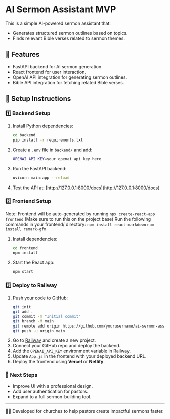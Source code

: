 # AI Sermon Assistant MVP

This is a simple AI-powered sermon assistant that:
- Generates structured sermon outlines based on topics.
- Finds relevant Bible verses related to sermon themes.

## 📌 Features
- FastAPI backend for AI sermon generation.
- React frontend for user interaction.
- OpenAI API integration for generating sermon outlines.
- Bible API integration for fetching related Bible verses.

## 🚀 Setup Instructions

### 1️⃣ Backend Setup
1. Install Python dependencies:
   ```bash
   cd backend
   pip install -r requirements.txt
   ```
2. Create a `.env` file in `backend/` and add:
   ```bash
   OPENAI_API_KEY=your_openai_api_key_here
   ```
3. Run the FastAPI backend:
   ```bash
   uvicorn main:app --reload
   ```
4. Test the API at: [http://127.0.0.1:8000/docs](http://127.0.0.1:8000/docs)

### 2️⃣ Frontend Setup
Note: Frontend will be auto-generated by running ```npx create-react-app frontend``` (Make sure to run this on the project base)
Run the following commands in your frontend/ directory: 
```npm install react-markdown```
```npm install remark-gfm```

1. Install dependencies:
   ```bash
   cd frontend
   npm install
   ```
2. Start the React app:
   ```bash
   npm start
   ```

### 3️⃣ Deploy to Railway
1. Push your code to GitHub:
   ```bash
   git init
   git add .
   git commit -m "Initial commit"
   git branch -M main
   git remote add origin https://github.com/yourusername/ai-sermon-assistant.git
   git push -u origin main
   ```
2. Go to [Railway](https://railway.app) and create a new project.
3. Connect your GitHub repo and deploy the backend.
4. Add the `OPENAI_API_KEY` environment variable in Railway.
5. Update `App.js` in the frontend with your deployed backend URL.
6. Deploy the frontend using **Vercel** or **Netlify**.

### 📌 Next Steps
- Improve UI with a professional design.
- Add user authentication for pastors.
- Expand to a full sermon-building tool.

---

👨‍💻 Developed for churches to help pastors create impactful sermons faster.
